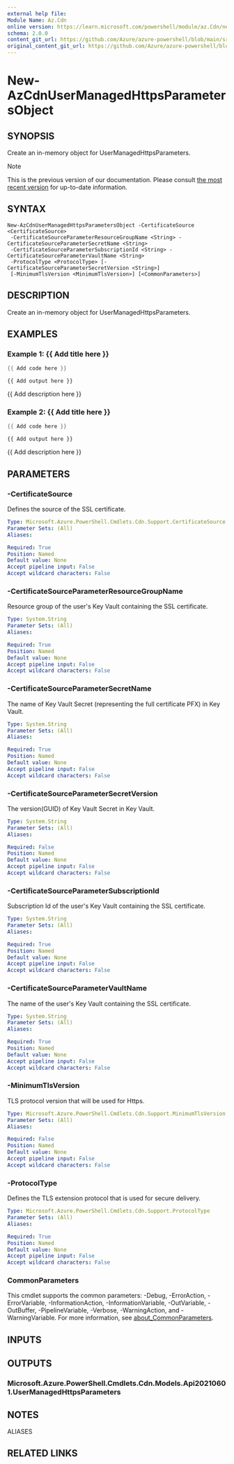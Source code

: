 ```yaml
---
external help file:
Module Name: Az.Cdn
online version: https://learn.microsoft.com/powershell/module/az.Cdn/new-AzCdnUserManagedHttpsParametersObject
schema: 2.0.0
content_git_url: https://github.com/Azure/azure-powershell/blob/main/src/Cdn/help/New-AzCdnUserManagedHttpsParametersObject.md
original_content_git_url: https://github.com/Azure/azure-powershell/blob/main/src/Cdn/help/New-AzCdnUserManagedHttpsParametersObject.md
---
```


# New-AzCdnUserManagedHttpsParametersObject

## SYNOPSIS
Create an in-memory object for UserManagedHttpsParameters.

> [!NOTE]
>This is the previous version of our documentation. Please consult [the most recent version](/powershell/module/az.cdn/new-azcdnusermanagedhttpsparametersobject) for up-to-date information.

## SYNTAX

```
New-AzCdnUserManagedHttpsParametersObject -CertificateSource <CertificateSource>
 -CertificateSourceParameterResourceGroupName <String> -CertificateSourceParameterSecretName <String>
 -CertificateSourceParameterSubscriptionId <String> -CertificateSourceParameterVaultName <String>
 -ProtocolType <ProtocolType> [-CertificateSourceParameterSecretVersion <String>]
 [-MinimumTlsVersion <MinimumTlsVersion>] [<CommonParameters>]
```

## DESCRIPTION
Create an in-memory object for UserManagedHttpsParameters.

## EXAMPLES

### Example 1: {{ Add title here }}
```powershell
{{ Add code here }}
```

```output
{{ Add output here }}
```

{{ Add description here }}

### Example 2: {{ Add title here }}
```powershell
{{ Add code here }}
```

```output
{{ Add output here }}
```

{{ Add description here }}

## PARAMETERS

### -CertificateSource
Defines the source of the SSL certificate.

```yaml
Type: Microsoft.Azure.PowerShell.Cmdlets.Cdn.Support.CertificateSource
Parameter Sets: (All)
Aliases:

Required: True
Position: Named
Default value: None
Accept pipeline input: False
Accept wildcard characters: False
```

### -CertificateSourceParameterResourceGroupName
Resource group of the user's Key Vault containing the SSL certificate.

```yaml
Type: System.String
Parameter Sets: (All)
Aliases:

Required: True
Position: Named
Default value: None
Accept pipeline input: False
Accept wildcard characters: False
```

### -CertificateSourceParameterSecretName
The name of Key Vault Secret (representing the full certificate PFX) in Key Vault.

```yaml
Type: System.String
Parameter Sets: (All)
Aliases:

Required: True
Position: Named
Default value: None
Accept pipeline input: False
Accept wildcard characters: False
```

### -CertificateSourceParameterSecretVersion
The version(GUID) of Key Vault Secret in Key Vault.

```yaml
Type: System.String
Parameter Sets: (All)
Aliases:

Required: False
Position: Named
Default value: None
Accept pipeline input: False
Accept wildcard characters: False
```

### -CertificateSourceParameterSubscriptionId
Subscription Id of the user's Key Vault containing the SSL certificate.

```yaml
Type: System.String
Parameter Sets: (All)
Aliases:

Required: True
Position: Named
Default value: None
Accept pipeline input: False
Accept wildcard characters: False
```

### -CertificateSourceParameterVaultName
The name of the user's Key Vault containing the SSL certificate.

```yaml
Type: System.String
Parameter Sets: (All)
Aliases:

Required: True
Position: Named
Default value: None
Accept pipeline input: False
Accept wildcard characters: False
```

### -MinimumTlsVersion
TLS protocol version that will be used for Https.

```yaml
Type: Microsoft.Azure.PowerShell.Cmdlets.Cdn.Support.MinimumTlsVersion
Parameter Sets: (All)
Aliases:

Required: False
Position: Named
Default value: None
Accept pipeline input: False
Accept wildcard characters: False
```

### -ProtocolType
Defines the TLS extension protocol that is used for secure delivery.

```yaml
Type: Microsoft.Azure.PowerShell.Cmdlets.Cdn.Support.ProtocolType
Parameter Sets: (All)
Aliases:

Required: True
Position: Named
Default value: None
Accept pipeline input: False
Accept wildcard characters: False
```

### CommonParameters
This cmdlet supports the common parameters: -Debug, -ErrorAction, -ErrorVariable, -InformationAction, -InformationVariable, -OutVariable, -OutBuffer, -PipelineVariable, -Verbose, -WarningAction, and -WarningVariable. For more information, see [about_CommonParameters](http://go.microsoft.com/fwlink/?LinkID=113216).

## INPUTS

## OUTPUTS

### Microsoft.Azure.PowerShell.Cmdlets.Cdn.Models.Api20210601.UserManagedHttpsParameters

## NOTES

ALIASES

## RELATED LINKS

